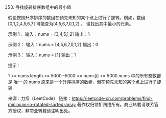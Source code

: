 153. 寻找旋转排序数组中的最小值

假设按照升序排序的数组在预先未知的某个点上进行了旋转。例如，数组[0,1,2,4,5,6,7] 可能变为[4,5,6,7,0,1,2] 。
请找出其中最小的元素。

示例 1：
输入：nums = [3,4,5,1,2]
输出：1

示例 2：
输入：nums = [4,5,6,7,0,1,2]
输出：0

示例 3：
输入：nums = [1]
输出：1

提示：

1 <= nums.length <= 5000
-5000 <= nums[i] <= 5000
nums 中的所有整数都是 唯一 的
nums 原来是一个升序排序的数组，但在预先未知的某个点上进行了旋转

来源：力扣（LeetCode）
链接：https://leetcode-cn.com/problems/find-minimum-in-rotated-sorted-array
著作权归领扣网络所有。商业转载请联系官方授权，非商业转载请注明出处。